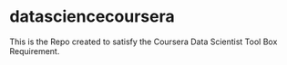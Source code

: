 # datasciencecoursera
This is the Repo created to satisfy the Coursera Data Scientist Tool Box Requirement. 
